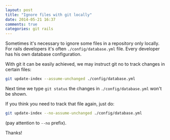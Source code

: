 ```yaml
---
layout: post
title: "Ignore files with git locally"
date: 2014-05-21 16:37
comments: true
categories: git rails
---
```


Sometimes it's necessary to ignore some files in a repository only locally.
For rails developers it's often `./config/database.yml` file.
Every developer has his own database configuration.

With git it can be easily achieved, we may instruct git no to track changes in
certain files:

```bash
git update-index --assume-unchanged ./config/database.yml
```

Next time we type `git status` the changes in `./config/database.yml` won't be shown.

If you think you need to track that file again, just do:

```bash
git update-index --no-assume-unchanged ./config/database.yml
```

(pay attention to `--no` prefix).

Thanks!

